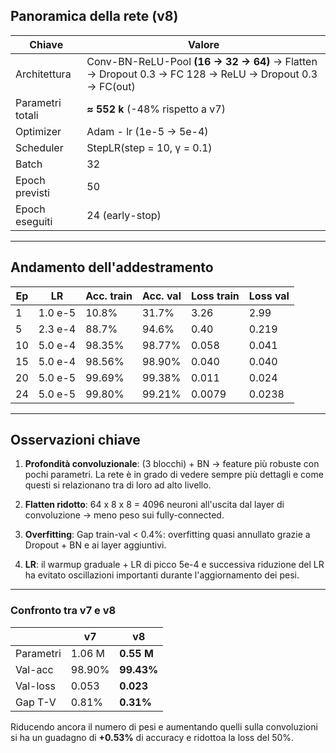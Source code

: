 ## Panoramica della rete (v8)

| Chiave | Valore |
|--------|--------|
| Architettura | Conv-BN-ReLU-Pool **(16 → 32 → 64)** → Flatten → Dropout 0.3 → FC 128 → ReLU → Dropout 0.3 → FC(out) |
| Parametri totali | **≈ 552 k** (-48% rispetto a v7) |
| Optimizer | Adam - lr (1e-5 → 5e-4) |
| Scheduler | StepLR(step = 10, γ = 0.1) |
| Batch | 32 |
| Epoch previsti | 50 |
| Epoch eseguiti | 24 (early-stop) |
---

## Andamento dell'addestramento

| Ep | LR | Acc. train | Acc. val | Loss train | Loss val |
|----|----|-----------|---------|------------|----------|
| 1  | 1.0 e-5 | 10.8% | 31.7% | 3.26 | 2.99 |
| 5  | 2.3 e-4 | 88.7% | 94.6% | 0.40 | 0.219 |
| 10 | 5.0 e-4 | 98.35% | 98.77% | 0.058 | 0.041 |
| 15 | 5.0 e-4 | 98.56% | 98.90% | 0.040 | 0.040 |
| 20 | 5.0 e-5 | 99.69% | 99.38% | 0.011 | 0.024 |
| 24 | 5.0 e-5 | 99.80% | 99.21% | 0.0079 | 0.0238 |

---

## Osservazioni chiave

1. **Profondità convoluzionale**: (3 blocchi) + BN → feature più robuste con pochi parametri. La rete è in grado di vedere sempre più dettagli e come questi si relazionano tra di loro ad alto livello.

2. **Flatten ridotto**: 64 x 8 x 8 = 4096 neuroni all'uscita dal layer di convoluzione → meno peso sui fully-connected.  

3. **Overfitting**: Gap train-val < 0.4%: overfitting quasi annullato grazie a Dropout + BN e ai layer aggiuntivi.  

4. **LR**: il warmup graduale + LR di picco 5e-4 e successiva riduzione del LR ha evitato oscillazioni importanti durante l'aggiornamento dei pesi.

---

### Confronto tra v7 e v8

|  | v7 | **v8** |
|---|---|---|
| Parametri | 1.06 M | **0.55 M** |
| Val-acc | 98.90% | **99.43%** |
| Val-loss | 0.053 | **0.023** |
| Gap T-V | 0.81% | **0.31%** |

Riducendo ancora il numero di pesi e aumentando quelli sulla convoluzioni si ha un guadagno di **+0.53%** di accuracy e ridottoa la loss del 50%.
